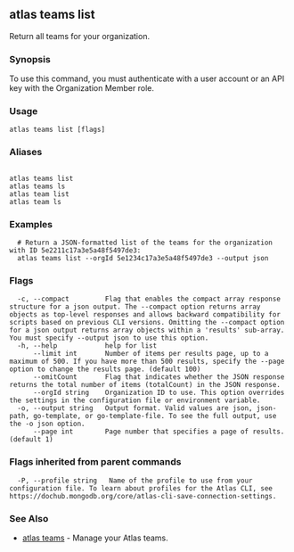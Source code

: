 ## atlas teams list

Return all teams for your organization.


### Synopsis

To use this command, you must authenticate with a user account or an API key with the Organization Member role.


### Usage
```
atlas teams list [flags]
```

### Aliases
```

atlas teams list
atlas teams ls
atlas team list
atlas team ls
```

### Examples

```
  # Return a JSON-formatted list of the teams for the organization with ID 5e2211c17a3e5a48f5497de3:
  atlas teams list --orgId 5e1234c17a3e5a48f5497de3 --output json
```


### Flags

```
  -c, --compact         Flag that enables the compact array response structure for a json output. The --compact option returns array objects as top-level responses and allows backward compatibility for scripts based on previous CLI versions. Omitting the --compact option for a json output returns array objects within a 'results' sub-array. You must specify --output json to use this option.
  -h, --help            help for list
      --limit int       Number of items per results page, up to a maximum of 500. If you have more than 500 results, specify the --page option to change the results page. (default 100)
      --omitCount       Flag that indicates whether the JSON response returns the total number of items (totalCount) in the JSON response.
      --orgId string    Organization ID to use. This option overrides the settings in the configuration file or environment variable.
  -o, --output string   Output format. Valid values are json, json-path, go-template, or go-template-file. To see the full output, use the -o json option.
      --page int        Page number that specifies a page of results. (default 1)

```


### Flags inherited from parent commands

```
  -P, --profile string   Name of the profile to use from your configuration file. To learn about profiles for the Atlas CLI, see https://dochub.mongodb.org/core/atlas-cli-save-connection-settings.

```

### See Also


* [atlas teams](atlas_teams.md)	- Manage your Atlas teams.



